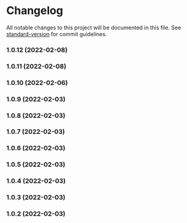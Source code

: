 # Changelog

All notable changes to this project will be documented in this file. See [standard-version](https://github.com/conventional-changelog/standard-version) for commit guidelines.

### 1.0.12 (2022-02-08)

### 1.0.11 (2022-02-08)

### 1.0.10 (2022-02-06)

### 1.0.9 (2022-02-03)

### 1.0.8 (2022-02-03)

### 1.0.7 (2022-02-03)

### 1.0.6 (2022-02-03)

### 1.0.5 (2022-02-03)

### 1.0.4 (2022-02-03)

### 1.0.3 (2022-02-03)

### 1.0.2 (2022-02-03)
